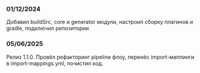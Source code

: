 ### 01/12/2024
Добавил buildSrc, core и generator модули, настроил сборку плагинов и gradle, подключил репозитории

### 05/06/2025
Релиз 1.1.0. Провёл рефакторинг pipeline флоу, перенёс import-маппинги в import-mappings.yml, почистил код.